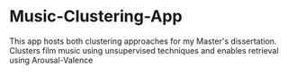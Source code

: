 # Music-Clustering-App
This app hosts both clustering approaches for my Master's dissertation. Clusters film music using unsupervised techniques and enables retrieval using Arousal-Valence
